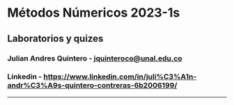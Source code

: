#  Métodos Númericos 2023-1s
## Laboratorios y quizes 

### Julian Andres Quintero - jquinteroco@unal.edu.co
### Linkedin - https://www.linkedin.com/in/juli%C3%A1n-andr%C3%A9s-quintero-contreras-6b2006199/

**************************************************************************************************
